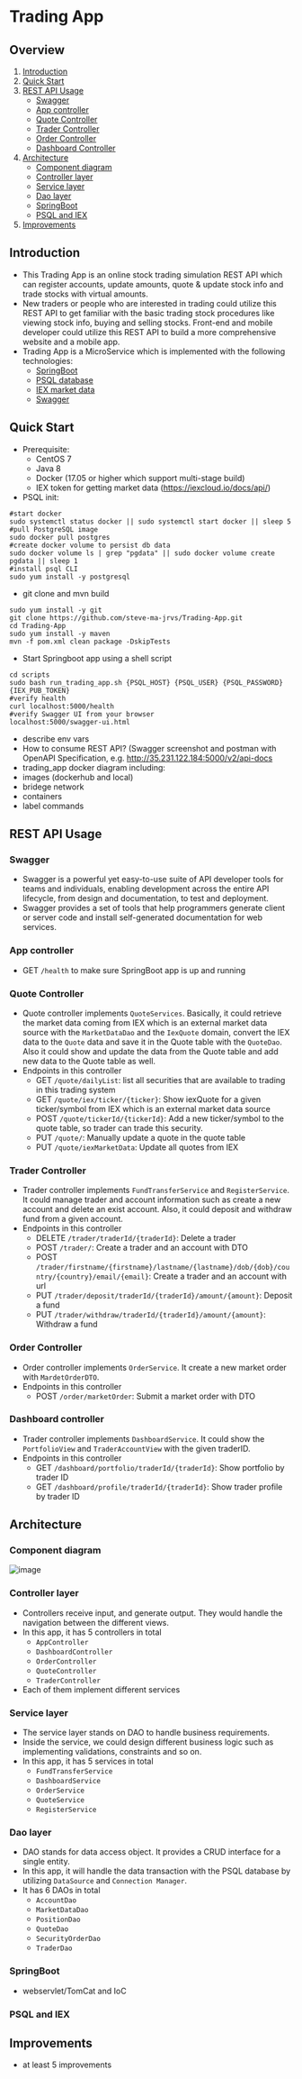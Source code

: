 # Trading App
## Overview
1. [Introduction](#Introduction)
2. [Quick Start](#Quick-Start)
3. [REST API Usage](#REST-API-Usage)
   * [Swagger](#Swagger)
   * [App controller](#App-controller)
   * [Quote Controller](#Quote-Controller)
   * [Trader Controller](#Trader-Controller)
   * [Order Controller](#Order-Controller)
   * [Dashboard Controller](#Dashboard-Controller)
4. [Architecture](#Architecture)
   * [Component diagram](#Component-diagram)
   * [Controller layer](#Controller-layer)
   * [Service layer](#Service-layer)
   * [Dao layer](#Dao-layer)
   * [SpringBoot](#SpringBoot)
   * [PSQL and IEX](#PSQL-and-IEX)
5. [Improvements](#Improvements)
<!-- toc -->

## Introduction
- This Trading App is an online stock trading simulation REST API which can register accounts, update amounts, quote & update stock info 
and trade stocks with virtual amounts.
- New traders or people who are interested in trading could utilize this REST API to get familiar with the basic trading stock procedures like viewing stock info, 
buying and selling stocks. Front-end and mobile developer could utilize this REST API to build a more comprehensive website and a mobile app.
- Trading App is a MicroService which is implemented with the following technologies:
  - [SpringBoot](https://spring.io/projects/spring-boot)
  - [PSQL database](https://www.postgresql.org/)
  - [IEX market data](https://iexcloud.io/)
  - [Swagger](https://swagger.io/)
## Quick Start
- Prerequisite:
  - CentOS 7
  - Java 8
  - Docker (17.05 or higher which support multi-stage build)
  - IEX token for getting market data (https://iexcloud.io/docs/api/)
- PSQL init:
```shell script
#start docker
sudo systemctl status docker || sudo systemctl start docker || sleep 5
#pull PostgreSQL image
sudo docker pull postgres
#create docker volume to persist db data
sudo docker volume ls | grep "pgdata" || sudo docker volume create pgdata || sleep 1
#install psql CLI
sudo yum install -y postgresql
```
- git clone and mvn build
```shell script
sudo yum install -y git
git clone https://github.com/steve-ma-jrvs/Trading-App.git
cd Trading-App
sudo yum install -y maven
mvn -f pom.xml clean package -DskipTests
```
- Start Springboot app using a shell script
```shell script
cd scripts
sudo bash run_trading_app.sh {PSQL_HOST} {PSQL_USER} {PSQL_PASSWORD} {IEX_PUB_TOKEN}
#verify health
curl localhost:5000/health
#verify Swagger UI from your browser
localhost:5000/swagger-ui.html
```
  - describe env vars
- How to consume REST API? (Swagger screenshot and postman with OpenAPI Specification, e.g. http://35.231.122.184:5000/v2/api-docs
- trading_app docker diagram including:
 - images (dockerhub and local)
 - bridege network
 - containers
 - label commands

## REST API Usage
### Swagger
- Swagger is a powerful yet easy-to-use suite of API developer tools for teams and individuals, enabling development across the entire API lifecycle, from design and documentation, to test and deployment.
- Swagger provides a set of tools that help programmers generate client or server code and install self-generated documentation for web services.
### App controller
- GET `/health` to make sure SpringBoot app is up and running
### Quote Controller
- Quote controller implements `QuoteServices`. Basically, it could retrieve the market data coming from IEX which is an external market data source with the `MarketDataDao` and the `IexQuote` domain, 
convert the IEX data to the `Quote` data and save it in the Quote table with the `QuoteDao`. Also it could show and update the data from the Quote table and add new data to the Quote table as well.
- Endpoints in this controller
  - GET `/quote/dailyList`: list all securities that are available to trading in this trading system
  - GET `/quote/iex/ticker/{ticker}`: Show iexQuote for a given ticker/symbol from IEX which is an external market data source
  - POST `/quote/tickerId/{tickerId}`: Add a new ticker/symbol to the quote table, so trader can trade this security.
  - PUT `/quote/`: Manually update a quote in the quote table
  - PUT `/quote/iexMarketData`: Update all quotes from IEX
### Trader Controller
- Trader controller implements `FundTransferService` and `RegisterService`. It could manage trader and account information such as create a new account and delete an exist account.
Also, it could deposit and withdraw fund from a given account.
- Endpoints in this controller
  - DELETE `/trader/traderId/{traderId}`: Delete a trader
  - POST `/trader/`: Create a trader and an account with DTO
  - POST `/trader/firstname/{firstname}/lastname/{lastname}/dob/{dob}/country/{country}/email/{email}`: Create a trader and an account with url
  - PUT `/trader/deposit/traderId/{traderId}/amount/{amount}`: Deposit a fund
  - PUT `/trader/withdraw/traderId/{traderId}/amount/{amount}`: Withdraw a fund
### Order Controller
- Order controller implements `OrderService`. It create a new market order with `MardetOrderDTO`.
- Endpoints in this controller
  - POST `/order/marketOrder`: Submit a market order with DTO
### Dashboard controller
- Trader controller implements `DashboardService`. It could show the `PortfolioView` and `TraderAccountView` with the given traderID.
- Endpoints in this controller
  - GET `/dashboard/portfolio/traderId/{traderId}`: Show portfolio by trader ID
  - GET `/dashboard/profile/traderId/{traderId}`: Show trader profile by trader ID

## Architecture
### Component diagram
![image](https://github.com/steve-ma-jrvs/Trading-App/blob/master/images/Architecture%20Design.png)
### Controller layer
- Controllers receive input, and generate output. They would handle the navigation between the different views.
- In this app, it has 5 controllers in total
  - `AppController`
  - `DashboardController`
  - `OrderController`
  - `QuoteController`
  - `TraderController`
- Each of them implement different services
### Service layer
- The service layer stands on DAO to handle business requirements.
- Inside the service, we could design different business logic such as implementing validations, constraints and so on.
- In this app, it has 5 services in total
  - `FundTransferService`
  - `DashboardService`
  - `OrderService`
  - `QuoteService`
  - `RegisterService`
### Dao layer
- DAO stands for data access object. It provides a CRUD interface for a single entity.
- In this app, it will handle the data transaction with the PSQL database by utilizing `DataSource` and `Connection Manager`.
- It has 6 DAOs in total
    - `AccountDao`
    - `MarketDataDao`
    - `PositionDao`
    - `QuoteDao`
    - `SecurityOrderDao`
    - `TraderDao`
### SpringBoot
- webservlet/TomCat and IoC
### PSQL and IEX

## Improvements
- at least 5 improvements
